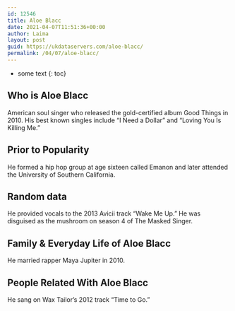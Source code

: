 ```yaml
---
id: 12546
title: Aloe Blacc
date: 2021-04-07T11:51:36+00:00
author: Laima
layout: post
guid: https://ukdataservers.com/aloe-blacc/
permalink: /04/07/aloe-blacc/
---
```


* some text
{: toc}


## Who is Aloe Blacc
                  
                  
                  
American soul singer who released the gold-certified album Good Things in 2010. His best known singles include &#8220;I Need a Dollar&#8221; and &#8220;Loving You Is Killing Me.&#8221;
                  
              
            
              
            
                
                
                
## Prior to Popularity
                  
                  
                  
He formed a hip hop group at age sixteen called Emanon and later attended the University of Southern California.
                  
              
            
              
            
                
                
                
## Random data
                  
                  
                  
He provided vocals to the 2013 Avicii track &#8220;Wake Me Up.&#8221; He was disguised as the mushroom on season 4 of The Masked Singer. 
                  
              
            
              
            
                
                
                
## Family & Everyday Life of Aloe Blacc
                  
                  
                  
He married rapper Maya Jupiter in 2010.
                  
              
            
              
            
                
                
                
## People Related With Aloe Blacc
                  
                  
                  
He sang on Wax Tailor&#8217;s 2012 track &#8220;Time to Go.&#8221;
                  
              
            
              
            
                
              
            
              
              
            
            
              
            
          
          
          
